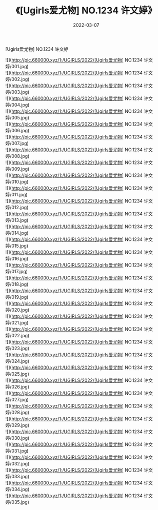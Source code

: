 ﻿---
layout: post
title:  《[Ugirls爱尤物] NO.1234 许文婷》
date:   2022-03-07
img: http://pic.660000.xyz/1:/UGIRLS/2022/[Ugirls爱尤物] NO.1234 许文婷/000.jpg
categories: [美女, 清纯, 唯美]
---

[Ugirls爱尤物] NO.1234 许文婷

 ![](http://pic.660000.xyz/1:/UGIRLS/2022/[Ugirls爱尤物] NO.1234 许文婷/001.jpg) <br>![](http://pic.660000.xyz/1:/UGIRLS/2022/[Ugirls爱尤物] NO.1234 许文婷/002.jpg) <br>![](http://pic.660000.xyz/1:/UGIRLS/2022/[Ugirls爱尤物] NO.1234 许文婷/003.jpg) <br>![](http://pic.660000.xyz/1:/UGIRLS/2022/[Ugirls爱尤物] NO.1234 许文婷/004.jpg) <br>![](http://pic.660000.xyz/1:/UGIRLS/2022/[Ugirls爱尤物] NO.1234 许文婷/005.jpg) <br>![](http://pic.660000.xyz/1:/UGIRLS/2022/[Ugirls爱尤物] NO.1234 许文婷/006.jpg) <br>![](http://pic.660000.xyz/1:/UGIRLS/2022/[Ugirls爱尤物] NO.1234 许文婷/007.jpg) <br>![](http://pic.660000.xyz/1:/UGIRLS/2022/[Ugirls爱尤物] NO.1234 许文婷/008.jpg) <br>![](http://pic.660000.xyz/1:/UGIRLS/2022/[Ugirls爱尤物] NO.1234 许文婷/009.jpg) <br>![](http://pic.660000.xyz/1:/UGIRLS/2022/[Ugirls爱尤物] NO.1234 许文婷/010.jpg) <br>![](http://pic.660000.xyz/1:/UGIRLS/2022/[Ugirls爱尤物] NO.1234 许文婷/011.jpg) <br>![](http://pic.660000.xyz/1:/UGIRLS/2022/[Ugirls爱尤物] NO.1234 许文婷/012.jpg) <br>![](http://pic.660000.xyz/1:/UGIRLS/2022/[Ugirls爱尤物] NO.1234 许文婷/013.jpg) <br>![](http://pic.660000.xyz/1:/UGIRLS/2022/[Ugirls爱尤物] NO.1234 许文婷/014.jpg) <br>![](http://pic.660000.xyz/1:/UGIRLS/2022/[Ugirls爱尤物] NO.1234 许文婷/015.jpg) <br>![](http://pic.660000.xyz/1:/UGIRLS/2022/[Ugirls爱尤物] NO.1234 许文婷/016.jpg) <br>![](http://pic.660000.xyz/1:/UGIRLS/2022/[Ugirls爱尤物] NO.1234 许文婷/017.jpg) <br>![](http://pic.660000.xyz/1:/UGIRLS/2022/[Ugirls爱尤物] NO.1234 许文婷/018.jpg) <br>![](http://pic.660000.xyz/1:/UGIRLS/2022/[Ugirls爱尤物] NO.1234 许文婷/019.jpg) <br>![](http://pic.660000.xyz/1:/UGIRLS/2022/[Ugirls爱尤物] NO.1234 许文婷/020.jpg) <br>![](http://pic.660000.xyz/1:/UGIRLS/2022/[Ugirls爱尤物] NO.1234 许文婷/021.jpg) <br>![](http://pic.660000.xyz/1:/UGIRLS/2022/[Ugirls爱尤物] NO.1234 许文婷/022.jpg) <br>![](http://pic.660000.xyz/1:/UGIRLS/2022/[Ugirls爱尤物] NO.1234 许文婷/023.jpg) <br>![](http://pic.660000.xyz/1:/UGIRLS/2022/[Ugirls爱尤物] NO.1234 许文婷/024.jpg) <br>![](http://pic.660000.xyz/1:/UGIRLS/2022/[Ugirls爱尤物] NO.1234 许文婷/025.jpg) <br>![](http://pic.660000.xyz/1:/UGIRLS/2022/[Ugirls爱尤物] NO.1234 许文婷/026.jpg) <br>![](http://pic.660000.xyz/1:/UGIRLS/2022/[Ugirls爱尤物] NO.1234 许文婷/027.jpg) <br>![](http://pic.660000.xyz/1:/UGIRLS/2022/[Ugirls爱尤物] NO.1234 许文婷/028.jpg) <br>![](http://pic.660000.xyz/1:/UGIRLS/2022/[Ugirls爱尤物] NO.1234 许文婷/029.jpg) <br>![](http://pic.660000.xyz/1:/UGIRLS/2022/[Ugirls爱尤物] NO.1234 许文婷/030.jpg) <br>![](http://pic.660000.xyz/1:/UGIRLS/2022/[Ugirls爱尤物] NO.1234 许文婷/031.jpg) <br>![](http://pic.660000.xyz/1:/UGIRLS/2022/[Ugirls爱尤物] NO.1234 许文婷/032.jpg) <br>![](http://pic.660000.xyz/1:/UGIRLS/2022/[Ugirls爱尤物] NO.1234 许文婷/033.jpg) <br>![](http://pic.660000.xyz/1:/UGIRLS/2022/[Ugirls爱尤物] NO.1234 许文婷/034.jpg) <br>![](http://pic.660000.xyz/1:/UGIRLS/2022/[Ugirls爱尤物] NO.1234 许文婷/035.jpg) <br>